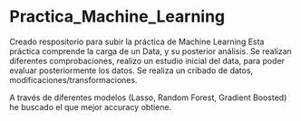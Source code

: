 # Practica_Machine_Learning
Creado respositorio para subir la práctica de Machine Learning
Esta práctica comprende la carga de un Data, y su posterior análisis.
Se realizan diferentes comprobaciones, realizo un estudio inicial del data, para poder evaluar posteriormente los datos.
Se realiza un cribado de datos, modificaciones/transformaciones.

A través de diferentes modelos (Lasso, Random Forest, Gradient Boosted) he buscado el que mejor accuracy obtiene.
